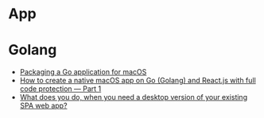 # App

# Golang
* [Packaging a Go application for macOS](https://medium.com/@mattholt/packaging-a-go-application-for-macos-f7084b00f6b5)
* [How to create a native macOS app on Go (Golang) and React.js with full code protection — Part 1](https://dev.to/koddr/how-to-create-a-native-macos-app-on-go-golang-and-react-js-with-full-code-protection-part-1-463k)
* [What does you do, when you need a desktop version of your existing SPA web app?](https://dev.to/koddr/what-does-you-do-when-you-need-a-desktop-version-of-your-existing-spa-web-app-46op)
